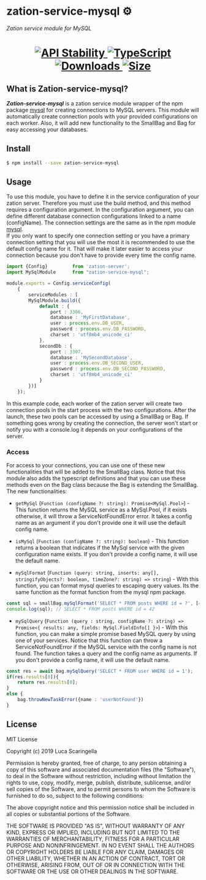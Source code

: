 # zation-service-mysql ⚙️
*Zation service module for MySQL*
<h1 align="center">  
  <!-- Stability -->
  <a href="https://nodejs.org/api/documentation.html#documentation_stability_index">
    <img src="https://img.shields.io/badge/stability-stable-brightgreen.svg" alt="API Stability"/>
  </a>
  <!-- TypeScript -->
  <a href="http://typescriptlang.org">
    <img src="https://img.shields.io/badge/%3C%2F%3E-typescript-blue.svg" alt="TypeScript"/>
  </a>    
  <!-- Downloads -->
  <a href="https://npmjs.org/package/zation-service-mysql">
    <img src="https://img.shields.io/npm/dm/zation-service-mysql.svg" alt="Downloads"/>
  </a> 
  <!-- Size -->
  <a href="https://npmjs.org/package/zation-service-mysql">
      <img src="https://img.shields.io/bundlephobia/min/zation-service-mysql.svg" alt="Size"/>
  </a>  
</h1>

## What is Zation-service-mysql?
***Zation-service-mysql*** is a zation service module wrapper of the npm package [mysql](https://www.npmjs.com/package/mysql) for creating connections to MySQL servers.
This module will automatically create connection pools with your provided configurations on each worker. 
Also, it will add new functionality to the SmallBag and Bag for easy accessing your databases.

## Install

```bash
$ npm install --save zation-service-mysql
```

## Usage

To use this module, you have to define it in the service configuration of your zation server. 
Therefore you must use the build method, and this method requires a configuration argument. 
In the configuration argument, you can define different database connection configurations linked to a name (configName). 
The connection settings are the same as in the npm module [mysql](https://www.npmjs.com/package/mysql).  
If you only want to specify one connection setting or 
you have a primary connection setting that you will use the most it is recommended to use the default config name for it.
That will make it later easier to access your connection because you don't have to provide every time the config name.

```typescript
import {Config}         from 'zation-server';
import MySqlModule      from "zation-service-mysql";

module.exports = Config.serviceConfig(
    { 
        serviceModules : [
        MySqlModule.build({
            default : {
                port : 3306,
                database : 'MyFirstDatabase',
                user : process.env.DB_USER,
                password : process.env.DB_PASSWORD,
                charset : 'utf8mb4_unicode_ci'
            },
            secondDb : {
                port : 3307,
                database : 'MySecondDatabase',
                user : process.env.DB_SECOND_USER,
                password : process.env.DB_SECOND_PASSWORD,
                charset : 'utf8mb4_unicode_ci'
            }
        })]
    });
```
In this example code, each worker of the zation server will create two connection pools in the start process with the two configurations.
After the launch, these two pools can be accessed by using a SmallBag or Bag. 
If something goes wrong by creating the connection, the server won't start or notify you with a console.log it depends on your configurations of the server.

### Access 
For access to your connections, you can use one of these new functionalities that will be added to the SmallBag class. 
Notice that this module also adds the typescript definitions and 
that you can use these methods even on the Bag class because the Bag is extending the SmallBag.
The new functionalities:

* `getMySql` (`Function (configName ?: string): Promise<MySql.Pool>`) - This function returns the MySQL service as a MySql.Pool, 
if it exists otherwise, it will throw a ServiceNotFoundError error. 
It takes a config name as an argument if you don't provide one it will use the default config name. 
                                
* `isMySql` (`Function (configName ?: string): boolean`) - This function returns a boolean that indicates if the MySql service with the given configuration name exists. 
If you don't provide a config name, it will use the default name.

* `mySqlFormat` (`Function (query: string, inserts: any[], stringifyObjects?: boolean, timeZone?: string) => string`) - With this function, you can format mysql queries to escaping query values. 
Its the same function as the format function from the mysql npm package. 
```typescript
const sql = smallBag.mySqlFormat('SELECT * FROM posts WHERE id = ?', [42]);
console.log(sql); // SELECT * FROM posts WHERE id = 42
```

* `mySqlQuery` (`Function (query : string, configName ?: string) => Promise<{ results: any, fields: MySql.FieldInfo[] }>`) - With this function, you can make a simple promise based MySQL query by using one of your services. 
Notice that this function can throw a ServiceNotFoundError if the MySQL service with the config name is not found. 
The function takes a query and the config name as arguments.
If you don't provide a config name, it will use the default name.
```typescript
const res = await bag.mySqlQuery('SELECT * FROM user WHERE id = 1');
if(res.results[0]){
    return res.results[0];
}
else {
    bag.throwNewTaskError({name : 'userNotFound'})        
}
```

## License

MIT License

Copyright (c) 2019 Luca Scaringella

Permission is hereby granted, free of charge, to any person obtaining a copy
of this software and associated documentation files (the "Software"), to deal
in the Software without restriction, including without limitation the rights
to use, copy, modify, merge, publish, distribute, sublicense, and/or sell
copies of the Software, and to permit persons to whom the Software is
furnished to do so, subject to the following conditions:

The above copyright notice and this permission notice shall be included in all
copies or substantial portions of the Software.

THE SOFTWARE IS PROVIDED "AS IS", WITHOUT WARRANTY OF ANY KIND, EXPRESS OR
IMPLIED, INCLUDING BUT NOT LIMITED TO THE WARRANTIES OF MERCHANTABILITY,
FITNESS FOR A PARTICULAR PURPOSE AND NONINFRINGEMENT. IN NO EVENT SHALL THE
AUTHORS OR COPYRIGHT HOLDERS BE LIABLE FOR ANY CLAIM, DAMAGES OR OTHER
LIABILITY, WHETHER IN AN ACTION OF CONTRACT, TORT OR OTHERWISE, ARISING FROM,
OUT OF OR IN CONNECTION WITH THE SOFTWARE OR THE USE OR OTHER DEALINGS IN THE
SOFTWARE.                                                      
